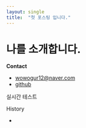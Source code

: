 ```yaml
---
layout: single
title:  "첫 포스팅 입니다."
---
```




# 나를 소개합니다.



**Contact**

- wowogur12@naver.com
- [github](https://github.com/choijhyeok)

실시간 테스트

History

- 
